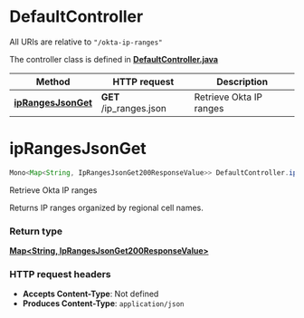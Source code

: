 # DefaultController

All URIs are relative to `"/okta-ip-ranges"`

The controller class is defined in **[DefaultController.java](../../src/main/java/org/openapitools/controller/DefaultController.java)**

Method | HTTP request | Description
------------- | ------------- | -------------
[**ipRangesJsonGet**](#ipRangesJsonGet) | **GET** /ip_ranges.json | Retrieve Okta IP ranges

<a id="ipRangesJsonGet"></a>
# **ipRangesJsonGet**
```java
Mono<Map<String, IpRangesJsonGet200ResponseValue>> DefaultController.ipRangesJsonGet()
```

Retrieve Okta IP ranges

Returns IP ranges organized by regional cell names.


### Return type
[**Map&lt;String, IpRangesJsonGet200ResponseValue&gt;**](../../docs/models/IpRangesJsonGet200ResponseValue.md)


### HTTP request headers
 - **Accepts Content-Type**: Not defined
 - **Produces Content-Type**: `application/json`

